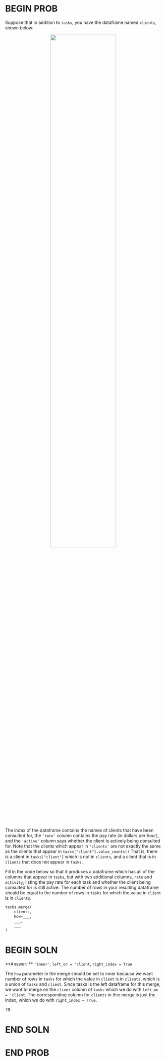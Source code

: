 # BEGIN PROB

Suppose that in addition to `tasks`, you have the dataframe named
`clients`, shown below:

<center><img src='../assets/images/fa22-midterm/clients.png' width=65%></center>

The index of the dataframe contains the names of clients that have been
consulted for, the `'rate'` column contains the pay rate (in dollars per
hour), and the `'active'` column says whether the client is actively being consulted for. Note that the clients which appear in `'clients'` are not exactly the same as the clients that appear in `tasks["client"].value_counts()` That is, there is a client in `tasks["client"]` which is not in `clients`, and a client that is in `clients` that does not appear in `tasks`.

Fill in the code below so that it produces a dataframe which has all of the columns that appear in `tasks`, but with two additional columns,
`rate` and `activity`, listing the pay rate for each task and whether the client being consulted for is still active. The number of rows in your resulting dataframe should be equal to the number of rows in `tasks` for which the value in `client` is in `clients`.

```py
tasks.merge(
    clients,
    how=___,
    ___,
    ___
)
```

# BEGIN SOLN
**Answer: ** `'inner'`, `left_on = 'client`, `right_index = True`

The `how` parameter in the merge should be set to inner because we want number of rows in `tasks` for which the value in `client` is in `clients`, which is a union of `tasks` and `client`. Since tasks is the left dataframe for this merge, we want to merge on the `client` column of `tasks` which we do with `left_on = 'client`. The corresponding column for `clients` in thie merge is just the index, which we do with `right_index = True`.

<average>78</average>

# END SOLN

# END PROB